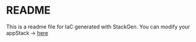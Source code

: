 # README
This is a readme file for IaC generated with StackGen.
You can modify your appStack -> [here](http://main.dev.stackgen.com/appstacks/a68d341f-72ab-45b6-a00f-c024785d37cc)
